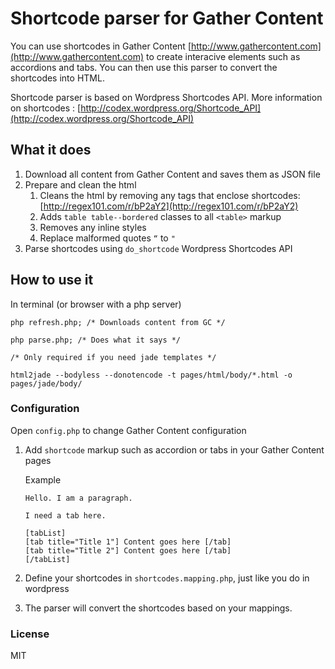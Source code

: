# Shortcode parser for Gather Content

You can use shortcodes in Gather Content [http://www.gathercontent.com](http://www.gathercontent.com) to create interacive elements such as accordions and tabs. You can then use this parser to convert the shortcodes into HTML.

Shortcode parser is based on Wordpress Shortcodes API. More information on shortcodes : [http://codex.wordpress.org/Shortcode_API](http://codex.wordpress.org/Shortcode_API)


## What it does

1. Download all content from Gather Content and saves them as JSON file
2. Prepare and clean the html
    1. Cleans the html by removing any tags that enclose shortcodes: [http://regex101.com/r/bP2aY2](http://regex101.com/r/bP2aY2)
    2. Adds `table table--bordered` classes to all `<table>` markup
    3. Removes any inline styles
    4. Replace malformed quotes `“` to `"`
3. Parse shortcodes using `do_shortcode` Wordpress Shortcodes API

## How to use it

In terminal (or browser with a php server)
    
```
php refresh.php; /* Downloads content from GC */

php parse.php; /* Does what it says */

/* Only required if you need jade templates */

html2jade --bodyless --donotencode -t pages/html/body/*.html -o pages/jade/body/
```


### Configuration

Open `config.php` to change Gather Content configuration

1. Add `shortcode` markup such as accordion or tabs in your Gather Content pages

    Example

    ```
    Hello. I am a paragraph.

    I need a tab here.

    [tabList]
    [tab title="Title 1"] Content goes here [/tab]
    [tab title="Title 2"] Content goes here [/tab]
    [/tabList]

    ```

2. Define your shortcodes in `shortcodes.mapping.php`, just like you do in wordpress
3. The parser will convert the shortcodes based on your mappings.


### License

MIT